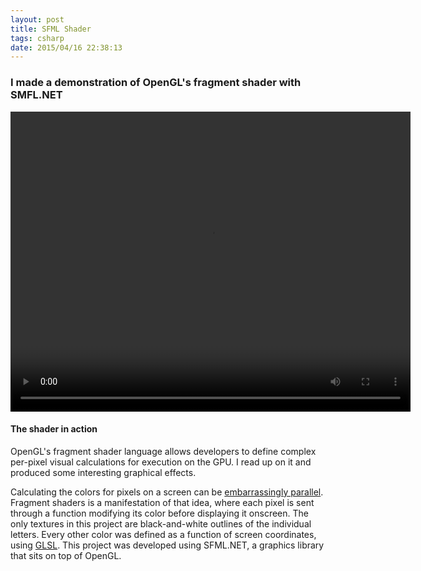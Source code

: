 ```yaml
---
layout: post
title: SFML Shader
tags: csharp
date: 2015/04/16 22:38:13
---
```


### I made a demonstration of OpenGL's fragment shader with SMFL.NET

<video width="640" height="480" controls>
	<source src="/assets/vid/sfmlshader.webm" type="video/webm">
	<source src="/assets/vid/sfmlshader.mp4" type="video/mp4">
	<source src="/assets/vid/sfmlshader.ogv" type="video/ogg">
	Your browser does not support video tags
</video>

#### The shader in action

<!--more-->

OpenGL's fragment shader language allows developers to define complex per-pixel visual calculations for execution on the GPU. I read up on it and produced some interesting graphical effects.

Calculating the colors for pixels on a screen can be [embarrassingly parallel](http://en.wikipedia.org/wiki/Embarrassingly_parallel). Fragment shaders is a manifestation of that idea, where each pixel is sent through a function modifying its color before displaying it onscreen. The only textures in this project are black-and-white outlines of the individual letters. Every other color was defined as a function of screen coordinates, using [GLSL](https://www.google.com/search?q=glsl&tbm=isch). This project was developed using SFML.NET, a graphics library that sits on top of OpenGL.


